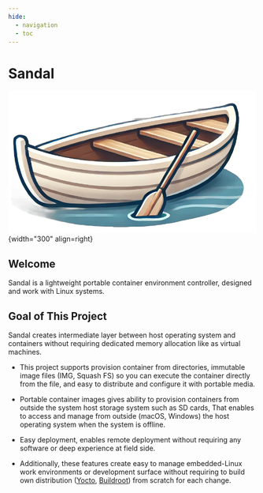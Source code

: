 ```yaml
---
hide:
  - navigation
  - toc
---
```

# Sandal

![icon](./sandal_logo.png){width="300" align=right}

## Welcome

Sandal is a lightweight portable container environment controller, designed and work with Linux systems.

## Goal of This Project

Sandal creates intermediate layer between host operating system and containers without requiring dedicated memory allocation like as virtual machines.  

- This project supports provision container from directories, immutable image files (IMG, Squash FS) so you can execute the container directly from the file, and easy to distribute and configure it with portable media.

- Portable container images gives ability to provision containers from outside the system host storage system such as SD cards, That enables to access and manage from outside (macOS, Windows) the host operating system when the system is offline.  

- Easy deployment, enables remote deployment without requiring any software or deep experience at field side.

- Additionally, these features create easy to manage embedded-Linux work environments or development surface without requiring to build own distribution ([Yocto](https://www.yoctoproject.org/), [Buildroot](https://buildroot.org/)) from scratch for each change.